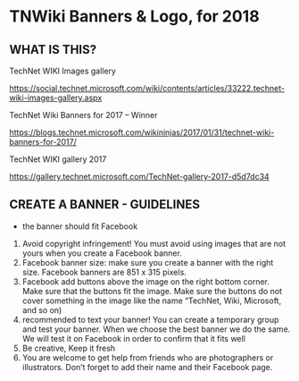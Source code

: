 # TNWiki Banners & Logo, for 2018

## WHAT IS THIS?

TechNet WIKI Images gallery

https://social.technet.microsoft.com/wiki/contents/articles/33222.technet-wiki-images-gallery.aspx

TechNet Wiki Banners for 2017 – Winner

https://blogs.technet.microsoft.com/wikininjas/2017/01/31/technet-wiki-banners-for-2017/

TechNet WIKI gallery 2017

https://gallery.technet.microsoft.com/TechNet-gallery-2017-d5d7dc34


## CREATE A BANNER - GUIDELINES

* the banner should fit Facebook
1. Avoid copyright infringement! 
You must avoid using images that are not yours when you create a Facebook banner.
2. Facebook banner size: make sure you create a banner with the right size. Facebook banners are 851 x 315 pixels.
3. Facebook add buttons above the image on the right bottom corner. Make sure that the buttons fit the image. Make sure the buttons do not cover something in the image like the name “TechNet, Wiki, Microsoft, and so on)
4. recommended to text your banner! You can create a temporary group and test your banner. When we choose the best banner we do the same. We will test it on Facebook in order to confirm that it fits well
5. Be creative, Keep it fresh
6. You are welcome to get help from friends who are photographers or illustrators. Don’t forget to add their name and their Facebook page.




